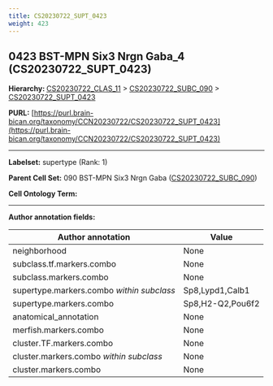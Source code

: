 ```yaml
---
title: CS20230722_SUPT_0423
weight: 423
---
```

## 0423 BST-MPN Six3 Nrgn Gaba_4 (CS20230722_SUPT_0423)
<b>Hierarchy: </b>
[CS20230722_CLAS_11](../CS20230722_CLAS_11) >
[CS20230722_SUBC_090](../CS20230722_SUBC_090) >
[CS20230722_SUPT_0423](../CS20230722_SUPT_0423)

**PURL:** [https://purl.brain-bican.org/taxonomy/CCN20230722/CS20230722_SUPT_0423](https://purl.brain-bican.org/taxonomy/CCN20230722/CS20230722_SUPT_0423)

---


**Labelset:** supertype (Rank: 1)

**Parent Cell Set:** 090 BST-MPN Six3 Nrgn Gaba ([CS20230722_SUBC_090](../CS20230722_SUBC_090))



**Cell Ontology Term:** 

[MARKER GENES.]: #


---

[TRANSFERRED ANNOTATIONS.]: #


[AUTHOR ANNOTATION FIELDS.]: #


**Author annotation fields:**

| Author annotation | Value |
|-------------------|-------|
|neighborhood|None|
|subclass.tf.markers.combo|None|
|subclass.markers.combo|None|
|supertype.markers.combo _within subclass_|Sp8,Lypd1,Calb1|
|supertype.markers.combo|Sp8,H2-Q2,Pou6f2|
|anatomical_annotation|None|
|merfish.markers.combo|None|
|cluster.TF.markers.combo|None|
|cluster.markers.combo _within subclass_|None|
|cluster.markers.combo|None|
